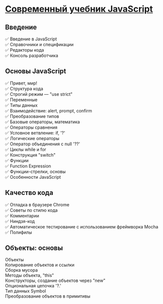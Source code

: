 # [Современный учебник JavaScript](https://learn.javascript.ru)

Введение
-----------------------------------
✅ Введение в JavaScript  
✅ Справочники и спецификации  
✅ Редакторы кода   
✅ Консоль разработчика

Основы JavaScript
-----------------------------------
✅ Привет, мир!  
✅ Структура кода  
✅ Строгий режим — "use strict"  
✅ Переменные  
✅ Типы данных  
✅ Взаимодействие: alert, prompt, confirm  
✅ Преобразование типов  
✅ Базовые операторы, математика  
✅ Операторы сравнения  
✅ Условное ветвление: if, '?'  
✅ Логические операторы  
✅ Оператор объединения с null '??'  
✅ Циклы while и for  
✅ Конструкция "switch"  
✅ Функции  
✅ Function Expression  
✅ Функции-стрелки, основы  
✅ Особенности JavaScript  

Качество кода
-----------------------------------
✅ Отладка в браузере Chrome  
✅ Советы по стилю кода  
✅ Комментарии  
✅ Ниндзя-код  
✅ Автоматическое тестирование c использованием фреймворка Mocha  
✅ Полифилы  

Объекты: основы
-----------------------------------
Объекты  
Копирование объектов и ссылки  
Сборка мусора  
Методы объекта, "this"  
Конструкторы, создание объектов через "new"  
Опциональная цепочка '?.'  
Тип данных Symbol  
Преобразование объектов в примитивы  

